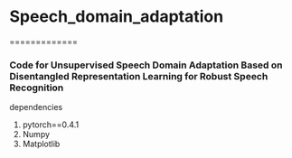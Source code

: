 # Speech_domain_adaptation
=============


### Code for Unsupervised Speech Domain Adaptation Based on Disentangled Representation Learning for Robust Speech Recognition


dependencies
1. pytorch==0.4.1
2. Numpy 
3. Matplotlib



